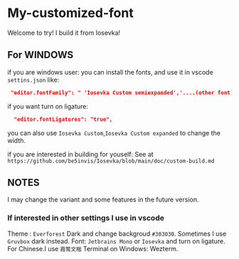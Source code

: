 # My-customized-font

Welcome to try!
I build it from Iosevka!

## For WINDOWS
if you are windows user:
you can install the fonts, and use it in vscode `settins.json` like:
```json
 "editor.fontFamily": " 'Iosevka Custom semiexpanded','....(other font)'",
```
if you want turn on ligature:
```json
  "editor.fontLigatures": "true",
```
you can also use `Iosevka Custom`,`Iosevka Custom expanded` to change the width.

if you are interested in building for youself:
See at `https://github.com/be5invis/Iosevka/blob/main/doc/custom-build.md`

## NOTES
I may change the variant and some features in the future version.

### If interested in other settings I use in vscode
Theme : `Everforest` Dark and change backgroud `#303030`. Sometimes I use `Gruvbox` dark instead.
Font: `Jetbrains Mono` or `Iosevka` and turn on ligature. For Chinese.I use `霞鹜文楷`
Terminal on Windows: Wezterm.
